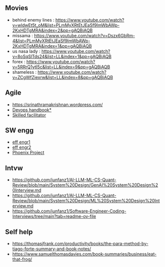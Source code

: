 ## Movies
* behind enemy lines : https://www.youtube.com/watch?v=wldwEt5t_oM&list=PLmMyXRtEtJEaSf9lmWbAWp-2KxHDTgMRA&index=2&pp=gAQBiAQB
* missama : https://www.youtube.com/watch?v=Dszx6GbRm-4&list=PLmMyXRtEtJEaSf9lmWbAWp-2KxHDTgMRA&index=1&pp=gAQBiAQB
* us nasa lady : https://www.youtube.com/watch?v=8oSqSlTds24&list=LL&index=1&pp=gAQBiAQB
* forex : https://www.youtube.com/watch?v=5RRrQ1ytI5c&list=LL&index=9&pp=gAQBiAQB
* shameless : https://www.youtube.com/watch?v=ZCgWfZiexrw&list=LL&index=8&pp=gAQBiAQB


## Agile
* https://srinathramakrishnan.wordpress.com/
* [Devops handbook*](https://srinathramakrishnan.files.wordpress.com/2017/02/the-devops-handbook-e28093-summary.pdf)
* [Skilled facilitator](https://srinathramakrishnan.files.wordpress.com/2017/01/brief-summary-of-the-skilled-facilitator.pdf)

## SW engg
* [eff engr1](https://gist.github.com/rondy/af1dee1d28c02e9a225ae55da2674a6f)
* [eff engr2](https://notes.webutvikling.org/the-effective-engineer/)
* [Phoenix Project](https://danlebrero.com/2020/02/05/the-unicorn-project-summary/#ch-6)

## Intvw
* https://github.com/junfanz1/AI-LLM-ML-CS-Quant-Review/blob/main/System%20Design/GenAI%20System%20Design%20Interview.md
* https://github.com/junfanz1/AI-LLM-ML-CS-Quant-Review/blob/main/System%20Design/ML%20System%20Design%20Interview.md
* https://github.com/junfanz1/Software-Engineer-Coding-Interviews/tree/main?tab=readme-ov-file

## Self help
* https://thomasjfrank.com/productivity/books/the-para-method-by-tiago-forte-summary-and-book-notes/
* https://www.samuelthomasdavies.com/book-summaries/business/eat-that-frog/
